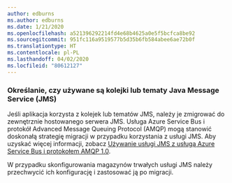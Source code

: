 ```yaml
---
author: edburns
ms.author: edburns
ms.date: 1/21/2020
ms.openlocfilehash: a521396292214fd4e68b4625a0e5f5bcfca8be92
ms.sourcegitcommit: 951fc116a9519577b5d35b6fb584abee6ae72b0f
ms.translationtype: HT
ms.contentlocale: pl-PL
ms.lasthandoff: 04/02/2020
ms.locfileid: "80612127"
---
```

### <a name="determine-whether-java-message-service-jms-queues-or-topics-are-in-use"></a>Określanie, czy używane są kolejki lub tematy Java Message Service (JMS)

Jeśli aplikacja korzysta z kolejek lub tematów JMS, należy je zmigrować do zewnętrznie hostowanego serwera JMS. Usługa Azure Service Bus i protokół Advanced Message Queuing Protocol (AMQP) mogą stanowić doskonałą strategię migracji w przypadku korzystania z usługi JMS. Aby uzyskać więcej informacji, zobacz [Używanie usługi JMS z usługą Azure Service Bus i protokołem AMQP 1.0](/azure/service-bus-messaging/service-bus-java-how-to-use-jms-api-amqp).

W przypadku skonfigurowania magazynów trwałych usługi JMS należy przechwycić ich konfigurację i zastosować ją po migracji.
